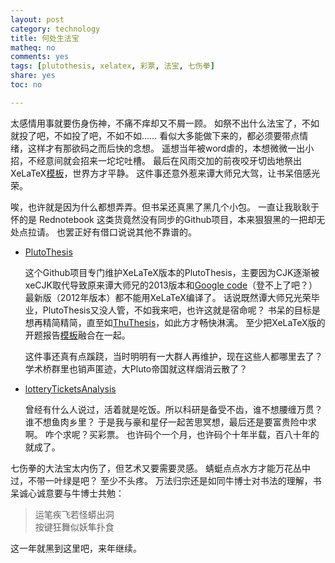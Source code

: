 ```yaml
---
layout: post 
category: technology
title: 何处生法宝
matheq: no
comments: yes
tags: [plutothesis, xelatex, 彩票, 法宝, 七伤拳]
share: yes
toc: no

---
```


太感情用事就要伤身伤神，不痛不痒却又不屑一顾。
如祭不出什么法宝了，不如就投了吧，不如投了吧，不如不如……
看似大多能做下来的，都必须要带点情绪，这样才有那欲码之而后快的念想。
遥想当年被word虐的，本想微微一出小招，不经意间就会招来一坨坨吐槽。
最后在风雨交加的前夜咬牙切齿地祭出XeLaTeX[模板](https://yanshuo.site/cn/2013/11/nefulatex/)，世界方才平静。
这件事还意外惹来谭大师兄大驾，让书呆倍感光荣。

唉，也许就是因为什么都想弄弄。但书呆还真黑了黑几个小包。
一直让我耿耿于怀的是 Rednotebook 这类货竟然没有同步的Github项目，本来狠狠黑的一把却无处点拉请。
也罢正好有借口说说其他不靠谱的。

- [PlutoThesis](https://yanshuo.site/PlutoThesis/)

    这个Github项目专门维护XeLaTeX版本的PlutoThesis，主要因为CJK逐渐被xeCJK取代导致原来谭大师兄的2013版本和[Google code](https://code.google.com/p/plutothesis/)（登不上了吧？）最新版（2012年版本）都不能用XeLaTeX编译了。
话说既然谭大师兄光荣毕业，PlutoThesis又没人管，不如我来吧，也许这就是宿命呢？
书呆的目标是想再精简精简，直至如[ThuThesis](https://github.com/xueruini/thuthesis "ThuThesis")，如此方才畅快淋漓。
至少把XeLaTeX版的开题报告[模板](https://github.com/dustincys/PlutoThesisProposal)融合在一起。

    这件事还真有点蹊跷，当时明明有一大群人再维护，现在这些人都哪里去了？
学术桥群里也销声匿迹，大Pluto帝国就这样烟消云散了？

- [lotteryTicketsAnalysis](https://github.com/jackmh/lotteryTicketsAnalysis)

    曾经有什么人说过，活着就是吃饭。所以科研是备受不齿，谁不想腰缠万贯？谁不想鱼肉乡里？
于是我与豪和星仔一起苦思冥想，最后还是要富贵险中求啊。
咋个求呢？买彩票。
也许码个一个月，也许码个十年半载，百八十年的就成了。

七伤拳的大法宝太内伤了，但艺术又要需要灵感。
蜻蜓点点水方才能万花丛中过，不带一叶绿是吧？
至少不头疼。
万法归宗还是如同牛博士对书法的理解，书呆诚心诚意要与牛博士共勉：

> 运笔疾飞若怪蟒出洞  
> 按键狂舞似妖隼扑食

这一年就黑到这里吧，来年继续。
